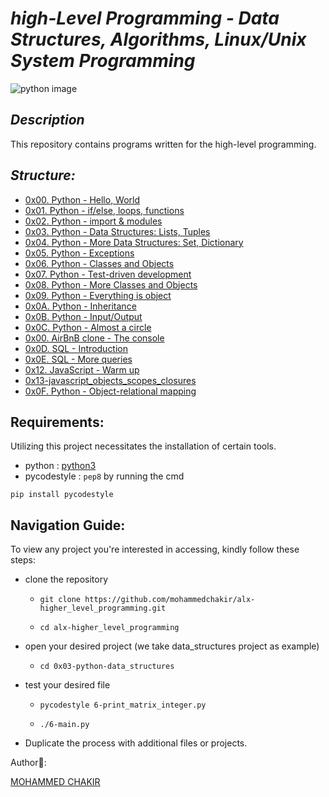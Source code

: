 # *high-Level Programming - Data Structures, Algorithms, Linux/Unix System Programming*

![python image](https://www.analyticsinsight.net/wp-content/uploads/2020/06/Python1.png)

## *Description*
This repository contains programs written for the high-level programming.

## *Structure:*

- [0x00. Python - Hello, World](0x00-python-hello_world)
- [0x01. Python - if/else, loops, functions](0x01-python-if_else_loops_functions)
- [0x02. Python - import & modules](0x02-python-import_modules)
- [0x03. Python - Data Structures: Lists, Tuples](0x03-python-data_structures)
- [0x04. Python - More Data Structures: Set, Dictionary](0x04-python-more_data_structures)
- [0x05. Python - Exceptions](0x05-python-exceptions)
- [0x06. Python - Classes and Objects](0x06-python-classes)
- [0x07. Python - Test-driven development](0x07-python-test_driven_development)
- [0x08. Python - More Classes and Objects](0x08-python-more_classes)
- [0x09. Python - Everything is object](0x09-python-everything_is_object)
- [0x0A. Python - Inheritance](0x0A-python-inheritance)
- [0x0B. Python - Input/Output](0x0B-python-input_output)
- [0x0C. Python - Almost a circle](0x0C-python-almost_a_circle)
- [0x00. AirBnB clone - The console](https://github.com/mohammedchakir/AirBnB_clone)
- [0x0D. SQL - Introduction](0x0D-SQL_introduction)
- [0x0E. SQL - More queries](0x0E-SQL_more_queries)
- [0x12. JavaScript - Warm up](0x12-javascript-warm_up)
- [0x13-javascript_objects_scopes_closures](0x13-javascript_objects_scopes_closures)
- [0x0F. Python - Object-relational mapping](0x0F-python-object_relational_mapping)




## Requirements:

Utilizing this project necessitates the installation of certain tools.

- python : [python3](https://www.python.org/)
- pycodestyle : `pep8` by running the cmd
```
pip install pycodestyle
```


## Navigation Guide:

To view any project you're interested in accessing, kindly follow these steps:

- clone the repository

    - ```
      git clone https://github.com/mohammedchakir/alx-higher_level_programming.git
      ```
    - ```
      cd alx-higher_level_programming
      ```

- open your desired project (we take data_structures project as example)
   
    - ```
      cd 0x03-python-data_structures
      ```

- test your desired file
    
    - ```
      pycodestyle 6-print_matrix_integer.py
      ```
    
    - ```
      ./6-main.py
      ```
      
- Duplicate the process with additional files or projects.

Author📑:

[MOHAMMED CHAKIR](https://github.com/mohammedchakir)

